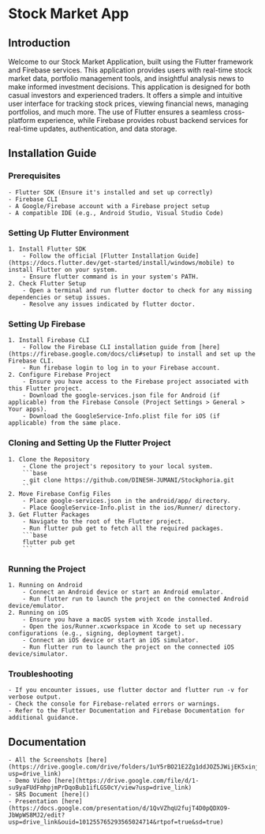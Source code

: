 # Stock Market App

## Introduction
Welcome to our Stock Market Application, built using the Flutter framework and Firebase services. This application provides users with real-time stock market data, portfolio management tools, and insightful analysis news to make informed investment decisions.
This application is designed for both casual investors and experienced traders. It offers a simple and intuitive user interface for tracking stock prices, viewing financial news, managing portfolios, and much more. The use of Flutter ensures a seamless cross-platform experience, while Firebase provides robust backend services for real-time updates, authentication, and data storage.

## Installation Guide

### Prerequisites
    - Flutter SDK (Ensure it's installed and set up correctly)
    - Firebase CLI
    - A Google/Firebase account with a Firebase project setup
    - A compatible IDE (e.g., Android Studio, Visual Studio Code)
### Setting Up Flutter Environment
    1. Install Flutter SDK
        - Follow the official [Flutter Installation Guide](https://docs.flutter.dev/get-started/install/windows/mobile) to install Flutter on your system.
        - Ensure flutter command is in your system's PATH.
    2. Check Flutter Setup
        - Open a terminal and run flutter doctor to check for any missing dependencies or setup issues.
        - Resolve any issues indicated by flutter doctor.
### Setting Up Firebase
    1. Install Firebase CLI
        - Follow the Firebase CLI installation guide from [here](https://firebase.google.com/docs/cli#setup) to install and set up the Firebase CLI.
        - Run firebase login to log in to your Firebase account.
    2. Configure Firebase Project
        - Ensure you have access to the Firebase project associated with this Flutter project.
        - Download the google-services.json file for Android (if applicable) from the Firebase Console (Project Settings > General > Your apps).
        - Download the GoogleService-Info.plist file for iOS (if applicable) from the same place.
### Cloning and Setting Up the Flutter Project
    1. Clone the Repository
        - Clone the project's repository to your local system.
        ```base
        - git clone https://github.com/DINESH-JUMANI/Stockphoria.git
        ```
    2. Move Firebase Config Files
        - Place google-services.json in the android/app/ directory.
        - Place GoogleService-Info.plist in the ios/Runner/ directory.
    3. Get Flutter Packages
        - Navigate to the root of the Flutter project.
        - Run flutter pub get to fetch all the required packages.
        ```base
        flutter pub get
        ```
### Running the Project
    1. Running on Android
        - Connect an Android device or start an Android emulator.
        - Run flutter run to launch the project on the connected Android device/emulator.
    2. Running on iOS
        - Ensure you have a macOS system with Xcode installed.
        - Open the ios/Runner.xcworkspace in Xcode to set up necessary configurations (e.g., signing, deployment target).
        - Connect an iOS device or start an iOS simulator.
        - Run flutter run to launch the project on the connected iOS device/simulator.
### Troubleshooting
    - If you encounter issues, use flutter doctor and flutter run -v for verbose output.
    - Check the console for Firebase-related errors or warnings.
    - Refer to the Flutter Documentation and Firebase Documentation for additional guidance.
## Documentation
    - All the Screenshots [here](https://drive.google.com/drive/folders/1uY5rBO21E2Zg1ddJOZ5JWijEK5xinjLu?usp=drive_link)
    - Demo Video [here](https://drive.google.com/file/d/1-su9yaFUdFmhpjmPrDqoBub1ifLGS0cY/view?usp=drive_link)
    - SRS Document [here]()
    - Presentation [here](https://docs.google.com/presentation/d/1QvVZhqU2fujT4D0pQDXO9-JbWpWS8MJ2/edit?usp=drive_link&ouid=101255765293565024714&rtpof=true&sd=true)

